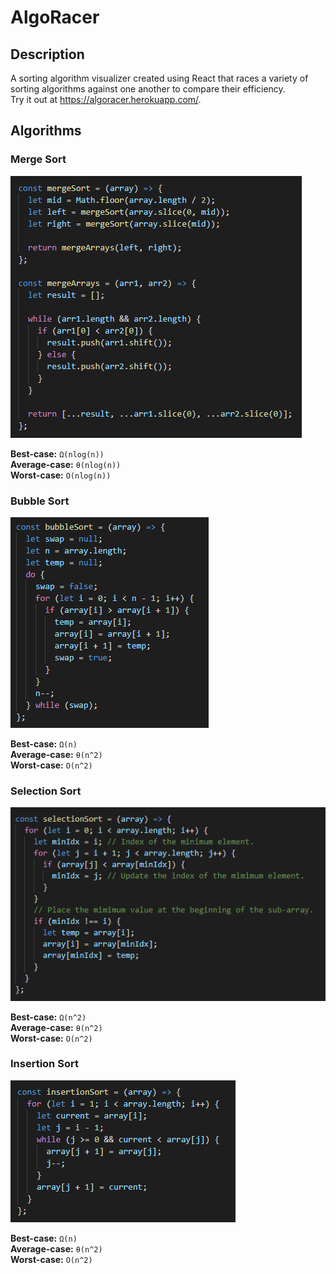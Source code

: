 # AlgoRacer

## Description

A sorting algorithm visualizer created using React that races a variety of sorting algorithms against one another to compare their efficiency.  
Try it out at https://algoracer.herokuapp.com/.

## Algorithms

### Merge Sort

![](mergeSort.png)

**Best-case:** `Ω(nlog(n))`  
**Average-case:** `θ(nlog(n))`  
**Worst-case:** `O(nlog(n))`

### Bubble Sort

![](bubbleSort.png)

**Best-case:** `Ω(n)`  
**Average-case:** `θ(n^2)`  
**Worst-case:** `O(n^2)`

### Selection Sort

![](selectionSort.png)

**Best-case:** `Ω(n^2)`  
**Average-case:** `θ(n^2)`  
**Worst-case:** `O(n^2)`

### Insertion Sort

![](insertionSort.png)

**Best-case:** `Ω(n)`  
**Average-case:** `θ(n^2)`  
**Worst-case:** `O(n^2)`
